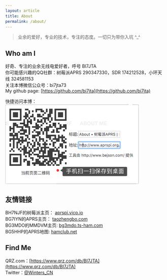 ```yaml
---
layout: article
title: About
permalink: /about/
---
```


> 业余的爱好，专业的技术，专注的态度。一切只为带你入坑 ^_^


## Who am I

好奇、专注的业余无线电爱好者，呼号 BI7JTA  
你可能感兴趣的QQ社群：树莓派APRS 290347330，SDR 174212528，小环天线 324581153   
关注本博微信公众号：bi7jta73  
My github page: [https://github.com/bi7jta](https://github.com/bi7jta)

快捷访问本博：  
![osc_archi](/images/scan_site.png)

## 友情链接 
BH7NJF的树莓派主页： [aprspi.vicp.io](http://aprspi.vicp.io/)  
BG7IYN的APRS主页：  [taozhengbo.com](http://www.taozhengbo.com/)  
BG3MDO的MMDVM主页: [bg3mdo.ts-ham.com](http://bg3mdo.ts-ham.com/)  
BG5HHP的APRS地图: [hamclub.net](https://hamclub.net/map/aprs)  

## Find Me 

QRZ.com：[https://www.qrz.com/db/BI7JTA](https://www.qrz.com/db/BI7JTA)  
Twitter：[@Winters_CN](https://twitter.com/Winters_CN) 


